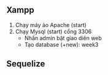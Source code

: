 ## Xampp

1. Chạy máy ảo Apache (start)
2. Chạy Mysql (start) cổng 3306
   - Nhấn admin bật giao diên web
   - Tạo database (+new): week3

## Sequelize
